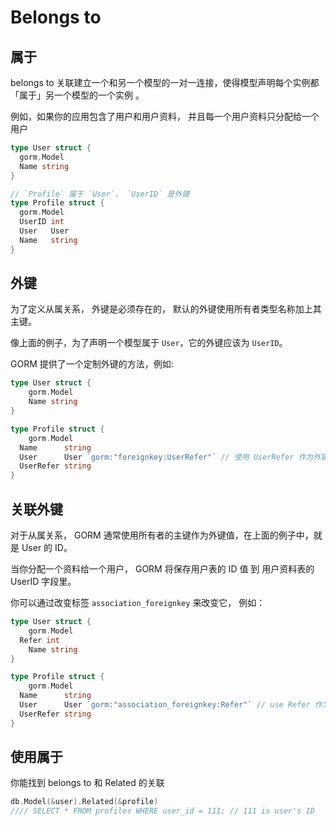 # Belongs to
## 属于
belongs to 关联建立一个和另一个模型的一对一连接，使得模型声明每个实例都「属于」另一个模型的一个实例 。

例如，如果你的应用包含了用户和用户资料， 并且每一个用户资料只分配给一个用户

```go
type User struct {
  gorm.Model
  Name string
}

// `Profile` 属于 `User`， `UserID` 是外键
type Profile struct {
  gorm.Model
  UserID int
  User   User
  Name   string
}
```

## 外键
为了定义从属关系， 外键是必须存在的， 默认的外键使用所有者类型名称加上其主键。

像上面的例子，为了声明一个模型属于 `User`，它的外键应该为 `UserID`。

GORM 提供了一个定制外键的方法，例如:

```go
type User struct {
    gorm.Model
    Name string
}

type Profile struct {
    gorm.Model
  Name      string
  User      User `gorm:"foreignkey:UserRefer"` // 使用 UserRefer 作为外键
  UserRefer string
}
```
## 关联外键
对于从属关系， GORM 通常使用所有者的主键作为外键值，在上面的例子中，就是 User 的 ID。

当你分配一个资料给一个用户， GORM 将保存用户表的 ID 值 到 用户资料表的 UserID 字段里。

你可以通过改变标签 `association_foreignkey` 来改变它， 例如：

```go
type User struct {
    gorm.Model
  Refer int
    Name string
}

type Profile struct {
    gorm.Model
  Name      string
  User      User `gorm:"association_foreignkey:Refer"` // use Refer 作为关联外键
  UserRefer string
}
```
## 使用属于
你能找到 belongs to 和 Related 的关联
```go
db.Model(&user).Related(&profile)
//// SELECT * FROM profiles WHERE user_id = 111; // 111 is user's ID
```

